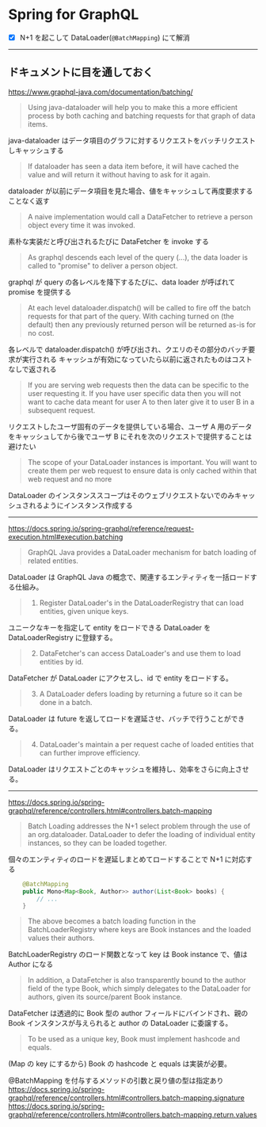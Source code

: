 # Spring for GraphQL

- [x] N+1 を起こして DataLoader(`@BatchMapping`) にて解消 

---
## ドキュメントに目を通しておく

https://www.graphql-java.com/documentation/batching/

> Using java-dataloader will help you to make this a more efficient process by both caching and batching requests for that graph of data items.

java-dataloader はデータ項目のグラフに対するリクエストをバッチリクエストしキャッシュする

> If dataloader has seen a data item before, it will have cached the value and will return it without having to ask for it again.

dataloader が以前にデータ項目を見た場合、値をキャッシュして再度要求することなく返す

> A naive implementation would call a DataFetcher to retrieve a person object every time it was invoked.

素朴な実装だと呼び出されるたびに DataFetcher を invoke する

> As graphql descends each level of the query (...), the data loader is called to "promise" to deliver a person object.

graphql が query の各レベルを降下するたびに、data loader が呼ばれて promise を提供する

> At each level dataloader.dispatch() will be called to fire off the batch requests for that part of the query. With caching turned on (the default) then any previously returned person will be returned as-is for no cost.

各レベルで dataloader.dispatch() が呼び出され、クエリのその部分のバッチ要求が実行される
キャッシュが有効になっていたら以前に返されたものはコストなしで返される

> If you are serving web requests then the data can be specific to the user requesting it.
> If you have user specific data then you will not want to cache data meant for user A to then later give it to user B in a subsequent request.

リクエストしたユーザ固有のデータを提供している場合、ユーザ A 用のデータをキャッシュしてから後でユーザ B にそれを次のリクエストで提供することは避けたい

> The scope of your DataLoader instances is important. You will want to create them per web request to ensure data is only cached within that web request and no more

DataLoader のインスタンススコープはそのウェブリクエストないでのみキャッシュされるようにインスタンス作成する

---
https://docs.spring.io/spring-graphql/reference/request-execution.html#execution.batching

> GraphQL Java provides a DataLoader mechanism for batch loading of related entities.

DataLoader は GraphQL Java の概念で、関連するエンティティを一括ロードする仕組み。

> 1. Register DataLoader's in the DataLoaderRegistry that can load entities, given unique keys.

ユニークなキーを指定して entity をロードできる DataLoader を DataLoaderRegistry に登録する。

> 2. DataFetcher's can access DataLoader's and use them to load entities by id.

DataFetcher が DataLoader にアクセスし、id で entity をロードする。

> 3. A DataLoader defers loading by returning a future so it can be done in a batch.

DataLoader は future を返してロードを遅延させ、バッチで行うことができる。

> 4. DataLoader's maintain a per request cache of loaded entities that can further improve efficiency.

DataLoader はリクエストごとのキャッシュを維持し、効率をさらに向上させる。

---

https://docs.spring.io/spring-graphql/reference/controllers.html#controllers.batch-mapping

> Batch Loading addresses the N+1 select problem through the use of an org.dataloader.
> DataLoader to defer the loading of individual entity instances, so they can be loaded together.

個々のエンティティのロードを遅延しまとめてロードすることで N+1 に対応する

```java
	@BatchMapping
	public Mono<Map<Book, Author>> author(List<Book> books) {
		// ...
	}
```

> The above becomes a batch loading function in the BatchLoaderRegistry where keys are Book instances and the loaded values their authors.

BatchLoaderRegistry のロード関数となって key は Book instance で、値は Author になる

> In addition, a DataFetcher is also transparently bound to the author field of the type Book,
> which simply delegates to the DataLoader for authors, given its source/parent Book instance.

DataFetcher は透過的に Book 型の author フィールドにバインドされ、親の Book インスタンスが与えられると author の DataLoader に委譲する。

> To be used as a unique key, Book must implement hashcode and equals.

(Map の key にするから) Book の hashcode と equals は実装が必要。

@BatchMapping を付与するメソッドの引数と戻り値の型は指定あり
https://docs.spring.io/spring-graphql/reference/controllers.html#controllers.batch-mapping.signature
https://docs.spring.io/spring-graphql/reference/controllers.html#controllers.batch-mapping.return.values














